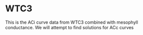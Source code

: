 WTC3
====

This is the ACi curve data from WTC3 combined with mesophyll conductance.  We will attempt to find solutions for ACc curves
